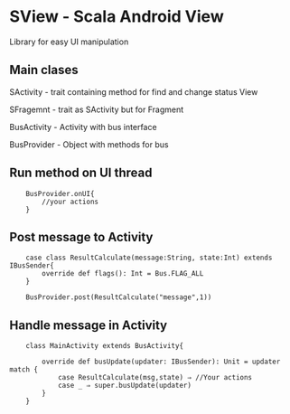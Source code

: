 # SView - Scala Android View

Library for easy UI manipulation


## Main clases

SActivity - trait сontaining method for find and change status View

SFragemnt - trait as SActivity but for Fragment

BusActivity - Activity with bus interface

BusProvider - Object with methods for bus

## Run method on UI thread
```
	BusProvider.onUI{
		//your actions
	}
```

## Post message to Activity
```
	case class ResultCalculate(message:String, state:Int) extends IBusSender{
		override def flags(): Int = Bus.FLAG_ALL
	}

	BusProvider.post(ResultCalculate("message",1))
```
## Handle message in Activity

```
	class MainActivity extends BusActivity{
	
		override def busUpdate(updater: IBusSender): Unit = updater match {
    		case ResultCalculate(msg,state) ⇒ //Your actions
    		case _ ⇒ super.busUpdate(updater)
    	}
	}
```

